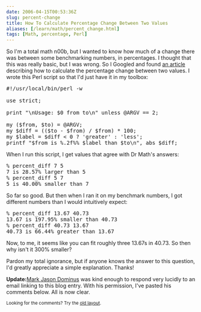 ```yaml
--- 
date: 2006-04-15T00:53:36Z
slug: percent-change
title: How To Calculate Percentage Change Between Two Values
aliases: [/learn/math/percent_change.html]
tags: [Math, percentage, Perl]
---
```


<p>So I'm a total math n00b, but I wanted to know how much of a change there was between some benchmarking numbers, in percentages. I thought that this was really basic, but I was wrong. So I Googled and found <a href="http://mathforum.org/library/drmath/view/58083.html" title="Ask Dr. Math: Percent Change, Increase, Difference">an article</a> describing how to calculate the percentage change between two values. I wrote this Perl script so that I'd just have it in my toolbox:</p>

<pre>
#!/usr/local/bin/perl -w

use strict;

print &quot;\nUsage: $0 from to\n&quot; unless @ARGV == 2;

my ($from, $to) = @ARGV;
my $diff = (($to - $from) / $from) * 100;
my $label = $diff &lt; 0 ? &#x0027;greater&#x0027; : &#x0027;less&#x0027;;
printf &quot;$from is %.2f%% $label than $to\n&quot;, abs $diff;
</pre>

<p>When I run this script, I get values that agree with Dr Math's answers:</p>

<pre>
% percent_diff 7 5
7 is 28.57% larger than 5
% percent_diff 5 7
5 is 40.00% smaller than 7
</pre>

<p>So far so good. But then when I ran it on my benchmark numbers, I got different numbers than I would intuitively expect:</p>

<pre>
% percent_diff 13.67 40.73
13.67 is 197.95% smaller than 40.73
% percent_diff 40.73 13.67
40.73 is 66.44% greater than 13.67
</pre>

<p>Now, to me, it seems like you can fit roughly three 13.67s in 40.73. So then why isn't it 300% smaller?</p>

<p>Pardon my total ignorance, but if anyone knows the answer to this question, I'd greatly appreciate a simple explanation. Thanks!</p>

<p><strong>Update:</strong><a href="http://www.plover.com/blog/" title="Mark Jason Dominus">Mark Jason Dominus</a> was kind enough to respond very lucidly to an email linking to this blog entry. With his permission, I've pasted his comments below. All is now clear.</p>

<p class="past"><small>Looking for the comments? Try the <a rel="nofollow" href="//past.justatheory.com/learn/math/percent_change.html">old layout</a>.</small></p>


